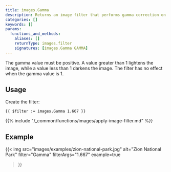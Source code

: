 ```yaml
---
title: images.Gamma
description: Returns an image filter that performs gamma correction on an image.
categories: []
keywords: []
params:
  functions_and_methods:
    aliases: []
    returnType: images.filter
    signatures: [images.Gamma GAMMA]
---
```


The gamma value must be positive. A value greater than 1 lightens the image, while a value less than 1 darkens the image. The filter has no effect when the gamma value is&nbsp;1.

## Usage

Create the filter:

```go-html-template
{{ $filter := images.Gamma 1.667 }}
```

{{% include "/_common/functions/images/apply-image-filter.md" %}}

## Example

{{< img
  src="images/examples/zion-national-park.jpg"
  alt="Zion National Park"
  filter="Gamma"
  filterArgs="1.667"
  example=true
>}}
